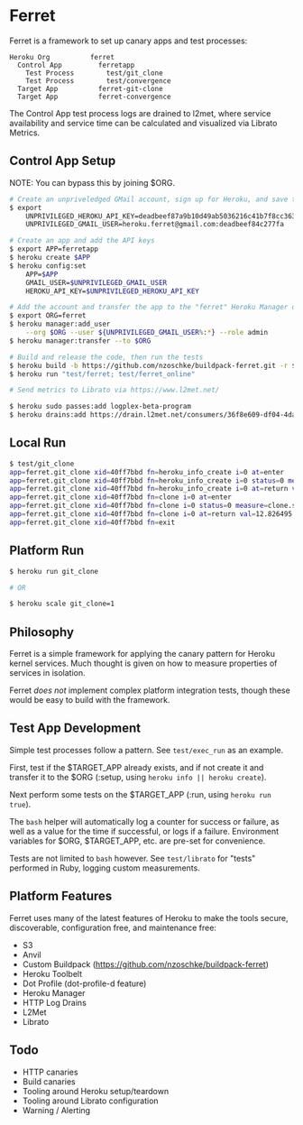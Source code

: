 # Ferret

Ferret is a framework to set up canary apps and test processes:

```
Heroku Org          ferret
  Control App         ferretapp
    Test Process        test/git_clone
    Test Process        test/convergence
  Target App          ferret-git-clone
  Target App          ferret-convergence
```

The Control App test process logs are drained to l2met, where service availability and service time can be calculated and visualized via Librato 
Metrics.

## Control App Setup

NOTE: You can bypass this by joining $ORG.

```sh
# Create an unpriveledged GMail account, sign up for Heroku, and save the keys
$ export                                                                  \
    UNPRIVILEGED_HEROKU_API_KEY=deadbeef87a9b10d49ab5036216c41b7f8cc3633  \
    UNPRIVILEGED_GMAIL_USER=heroku.ferret@gmail.com:deadbeef84c277fa

# Create an app and add the API keys
$ export APP=ferretapp
$ heroku create $APP
$ heroku config:set                                                       \
    APP=$APP                                                              \
    GMAIL_USER=$UNPRIVILEGED_GMAIL_USER                                   \
    HEROKU_API_KEY=$UNPRIVILEGED_HEROKU_API_KEY

# Add the account and transfer the app to the "ferret" Heroku Manager org
$ export ORG=ferret
$ heroku manager:add_user                                                 \
    --org $ORG --user ${UNPRIVILEGED_GMAIL_USER%:*} --role admin
$ heroku manager:transfer --to $ORG

# Build and release the code, then run the tests
$ heroku build -b https://github.com/nzoschke/buildpack-ferret.git -r $APP
$ heroku run "test/ferret; test/ferret_online"

# Send metrics to Librato via https://www.l2met.net/

$ heroku sudo passes:add logplex-beta-program
$ heroku drains:add https://drain.l2met.net/consumers/36f8e609-df04-4da2-8630-86a959f41c68/logs
```

## Local Run

```sh
$ test/git_clone
app=ferret.git_clone xid=40ff7bbd fn=heroku_info_create i=0 at=enter
app=ferret.git_clone xid=40ff7bbd fn=heroku_info_create i=0 status=0 measure=heroku_info_create.success
app=ferret.git_clone xid=40ff7bbd fn=heroku_info_create i=0 at=return val=6.515912 unit=s measure=heroku_info_create.time
app=ferret.git_clone xid=40ff7bbd fn=clone i=0 at=enter
app=ferret.git_clone xid=40ff7bbd fn=clone i=0 status=0 measure=clone.success
app=ferret.git_clone xid=40ff7bbd fn=clone i=0 at=return val=12.826495 unit=s measure=clone.time
app=ferret.git_clone xid=40ff7bbd fn=exit
```

## Platform Run

```sh
$ heroku run git_clone

# OR

$ heroku scale git_clone=1
```

## Philosophy

Ferret is a simple framework for applying the canary pattern for Heroku kernel services. Much thought is given on how to measure properties of services in isolation.

Ferret *does not* implement complex platform integration tests, though these 
would be easy to build with the framework.

## Test App Development

Simple test processes follow a pattern. See `test/exec_run` as an example.

First, test if the $TARGET_APP already exists, and if not create it and
transfer it to the $ORG (:setup, using `heroku info || heroku create`).

Next perform some tests on the $TARGET_APP (:run, using `heroku run true`).

The `bash` helper will automatically log a counter for success or failure, as
well as a value for the time if successful, or logs if a failure. Environment
variables for $ORG, $TARGET_APP, etc. are pre-set for convenience.

Tests are not limited to `bash` however. See `test/librato` for "tests"
performed in Ruby, logging custom measurements.

## Platform Features

Ferret uses many of the latest features of Heroku to make the tools secure,
discoverable, configuration free, and maintenance free:

* S3
* Anvil
* Custom Buildpack (https://github.com/nzoschke/buildpack-ferret)
* Heroku Toolbelt
* Dot Profile (dot-profile-d feature)
* Heroku Manager
* HTTP Log Drains
* L2Met
* Librato

## Todo

* HTTP canaries
* Build canaries
* Tooling around Heroku setup/teardown
* Tooling around Librato configuration
* Warning / Alerting
